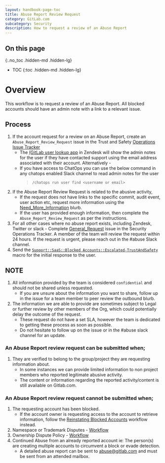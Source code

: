 ```yaml
---
layout: handbook-page-toc
title: Abuse Report Review Request
category: GitLab.com
subcategory: Security
description: How to request a review of an Abuse Report
---
```


## On this page
{:.no_toc .hidden-md .hidden-lg}

- TOC
{:toc .hidden-md .hidden-lg}

# Overview

This workflow is to request a review of an Abuse Report.  All blocked accounts should have an admin note with a link to a relevant issue.

## Process

1. If the account request for a review on an Abuse Report, create an `Abuse_Report_Review_Request` issue in the Trust and Safety [Operations Issue Tracker](/handbook/security/security-operations/trustandsafety/)
    - The [(GitLab user lookup app](/handbook/support/support-ops/documentation/zendesk_global_apps.html#gitlab-user-lookup) in Zendesk will show the admin notes for the user if they have contacted support using the email address associated with their account.  Alternatively -
    - If you have access to ChatOps you can use the below command in any chatops enabled Slack channel to read admin notes for the user
        > `/chatops run user find <username or email>`
1. If the Abuse Report Review Request is related to the abusive activity,
    * If the request does not have links to the specific commit, audit event, user action etc, request more information using the [Need_More_Information](https://gitlab.com/gitlab-com/gl-security/security-operations/trust-and-safety/operations/-/tree/master/Blurbs/Need_More_Information) blurb.
    - If the user has provided enough information, then complete the `Abuse_Report_Review_Request` as per the instructions.
1. For all other cases where no abuse report exists, including Zendesk, Twitter or slack - Complete [General_Request](https://gitlab.com/gitlab-com/gl-security/security-operations/trust-and-safety/operations/-/issues) issue in the Security Operations Tracker. A member of the team will review the request within 24 hours. If the request is urgent, please reach out in the #abuse Slack channel.
1. Send the [`Support::SaaS::Blocked Accounts::Escalated-TrustAndSafety`](https://gitlab.com/search?utf8=%E2%9C%93&group_id=2573624&project_id=17008590&scope=&search_code=true&snippets=false&repository_ref=master&nav_source=navbar&search=id%3A+360073013540) macro for the initial response to the user.

## NOTE

1. All information provided by the team is considered `confidential` and should not be shared unless requested.
   * If you are unsure about the information you want to share, follow up in the issue for a team member to peer review the outbound blurb.
1. The information we are able to provide are sometimes subject to Legal or further review by other members of the Org, which could potentially delay the outcome of the request.
   * These request do not have a set SLA, however the team is dedicated to getting these process as soon as possible.
   * Do not hesitate to follow up on the issue or in the #abuse slack channel for an update.

### An Abuse Report review request can be submitted when;

1. They are verified to belong to the group/project they are requesting information about.
   * In some instances we can provide limited information to non project members who reported legitimate abusive activity.
   * The content or information regarding the reported activity/content is still available on Gitlab.com.

### An Abuse Report review request **cannot** be submitted when;

1. The requesting account has been blocked.
   * If the account owner is requesting access to the account to retrieve information, follow the [Reinstating Blocked Accounts](https://about.gitlab.com/handbook/support/workflows/reinstating-blocked-accounts.html) workflow instead.
1. Namespace or Trademark Disputes - [Workflow](/handbook/support/workflows/information-request.html#namespace-and-trademark-claims)
1. Ownership Dispute Policy - [Workflow](/handbook/support/workflows/information-request.html#ownership-disputes )
1. Continued Abuse from an already reported account ie:  The person(s) are creating multiple accounts to circumvent a block or evade detection.
   * A detailed abuse report can be sent to abuse@gitlab.com and must be sent from an attended mailbox.
